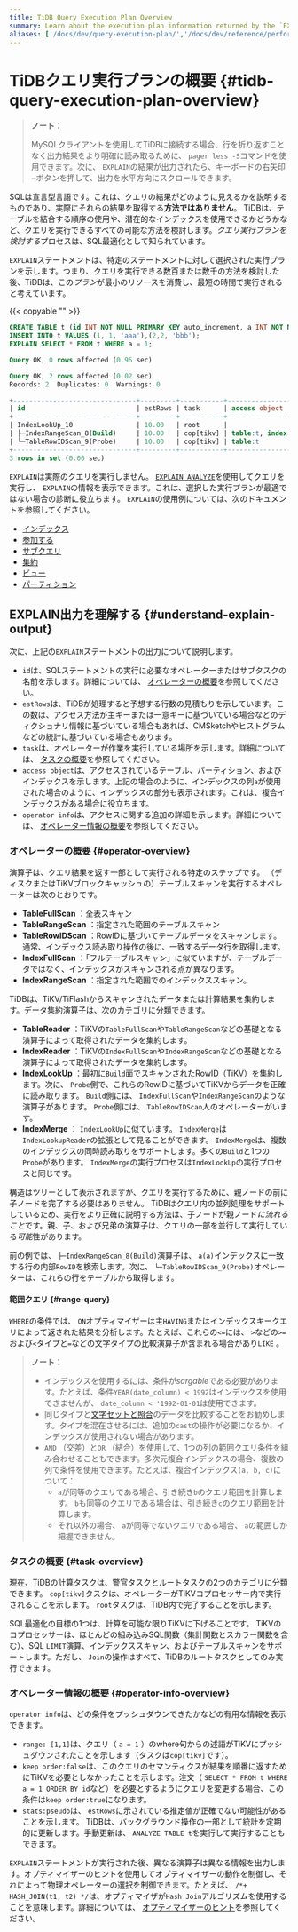 ```yaml
---
title: TiDB Query Execution Plan Overview
summary: Learn about the execution plan information returned by the `EXPLAIN` statement in TiDB.
aliases: ['/docs/dev/query-execution-plan/','/docs/dev/reference/performance/understanding-the-query-execution-plan/','/docs/dev/index-merge/','/docs/dev/reference/performance/index-merge/','/tidb/dev/index-merge','/tidb/dev/query-execution-plan']
---
```


# TiDBクエリ実行プランの概要 {#tidb-query-execution-plan-overview}

> <strong>ノート：</strong>
>
> MySQLクライアントを使用してTiDBに接続する場合、行を折り返すことなく出力結果をより明確に読み取るために、 `pager less -S`コマンドを使用できます。次に、 `EXPLAIN`の結果が出力されたら、キーボードの右矢印<kbd>→</kbd>ボタンを押して、出力を水平方向にスクロールできます。

SQLは宣言型言語です。これは、クエリの結果がどのように見えるかを説明するものであり、実際にそれらの結果を取得する<strong>方法ではありません</strong>。 TiDBは、テーブルを結合する順序の使用や、潜在的なインデックスを使用できるかどうかなど、クエリを実行できるすべての可能な方法を検討します。<em>クエリ実行プランを検討する</em>プロセスは、SQL最適化として知られています。

`EXPLAIN`ステートメントは、特定のステートメントに対して選択された実行プランを示します。つまり、クエリを実行できる数百または数千の方法を検討した後、TiDBは、この<em>プラン</em>が最小のリソースを消費し、最短の時間で実行されると考えています。

{{< copyable "" >}}

```sql
CREATE TABLE t (id INT NOT NULL PRIMARY KEY auto_increment, a INT NOT NULL, pad1 VARCHAR(255), INDEX(a));
INSERT INTO t VALUES (1, 1, 'aaa'),(2,2, 'bbb');
EXPLAIN SELECT * FROM t WHERE a = 1;
```

```sql
Query OK, 0 rows affected (0.96 sec)

Query OK, 2 rows affected (0.02 sec)
Records: 2  Duplicates: 0  Warnings: 0

+-------------------------------+---------+-----------+---------------------+---------------------------------------------+
| id                            | estRows | task      | access object       | operator info                               |
+-------------------------------+---------+-----------+---------------------+---------------------------------------------+
| IndexLookUp_10                | 10.00   | root      |                     |                                             |
| ├─IndexRangeScan_8(Build)     | 10.00   | cop[tikv] | table:t, index:a(a) | range:[1,1], keep order:false, stats:pseudo |
| └─TableRowIDScan_9(Probe)     | 10.00   | cop[tikv] | table:t             | keep order:false, stats:pseudo              |
+-------------------------------+---------+-----------+---------------------+---------------------------------------------+
3 rows in set (0.00 sec)
```

`EXPLAIN`は実際のクエリを実行しません。 [`EXPLAIN ANALYZE`](/sql-statements/sql-statement-explain-analyze.md)を使用してクエリを実行し、 `EXPLAIN`の情報を表示できます。これは、選択した実行プランが最適ではない場合の診断に役立ちます。 `EXPLAIN`の使用例については、次のドキュメントを参照してください。

-   [インデックス](/explain-indexes.md)
-   [参加する](/explain-joins.md)
-   [サブクエリ](/explain-subqueries.md)
-   [集約](/explain-aggregation.md)
-   [ビュー](/explain-views.md)
-   [パーティション](/explain-partitions.md)

## EXPLAIN出力を理解する {#understand-explain-output}

次に、上記の`EXPLAIN`ステートメントの出力について説明します。

-   `id`は、SQLステートメントの実行に必要なオペレーターまたはサブタスクの名前を示します。詳細については、 [オペレーターの概要](#operator-overview)を参照してください。
-   `estRows`は、TiDBが処理すると予想する行数の見積もりを示しています。この数は、アクセス方法が主キーまたは一意キーに基づいている場合などのディクショナリ情報に基づいている場合もあれば、CMSketchやヒストグラムなどの統計に基づいている場合もあります。
-   `task`は、オペレーターが作業を実行している場所を示します。詳細については、 [タスクの概要](#task-overview)を参照してください。
-   `access object`は、アクセスされているテーブル、パーティション、およびインデックスを示します。上記の場合のように、インデックスの列`a`が使用された場合のように、インデックスの部分も表示されます。これは、複合インデックスがある場合に役立ちます。
-   `operator info`は、アクセスに関する追加の詳細を示します。詳細については、 [オペレーター情報の概要](#operator-info-overview)を参照してください。

### オペレーターの概要 {#operator-overview}

演算子は、クエリ結果を返す一部として実行される特定のステップです。 （ディスクまたはTiKVブロックキャッシュの）テーブルスキャンを実行するオペレーターは次のとおりです。

-   <strong>TableFullScan</strong> ：全表スキャン
-   <strong>TableRangeScan</strong> ：指定された範囲のテーブルスキャン
-   <strong>TableRowIDScan</strong> ：RowIDに基づいてテーブルデータをスキャンします。通常、インデックス読み取り操作の後に、一致するデータ行を取得します。
-   <strong>IndexFullScan</strong> ：「フルテーブルスキャン」に似ていますが、テーブルデータではなく、インデックスがスキャンされる点が異なります。
-   <strong>IndexRangeScan</strong> ：指定された範囲でのインデックススキャン。

TiDBは、TiKV/TiFlashからスキャンされたデータまたは計算結果を集約します。データ集約演算子は、次のカテゴリに分類できます。

-   <strong>TableReader</strong> ：TiKVの`TableFullScan`や`TableRangeScan`などの基礎となる演算子によって取得されたデータを集約します。
-   <strong>IndexReader</strong> ：TiKVの`IndexFullScan`や`IndexRangeScan`などの基礎となる演算子によって取得されたデータを集約します。
-   <strong>IndexLookUp</strong> ：最初に`Build`面でスキャンされたRowID（TiKV）を集約します。次に、 `Probe`側で、これらのRowIDに基づいてTiKVからデータを正確に読み取ります。 `Build`側には、 `IndexFullScan`や`IndexRangeScan`のような演算子があります。 `Probe`側には、 `TableRowIDScan`人のオペレーターがいます。
-   <strong>IndexMerge</strong> ： `IndexLookUp`に似ています。 `IndexMerge`は`IndexLookupReader`の拡張として見ることができます。 `IndexMerge`は、複数のインデックスの同時読み取りをサポートします。多くの`Build`と1つの`Probe`があります。 `IndexMerge`の実行プロセスは`IndexLookUp`の実行プロセスと同じです。

構造はツリーとして表示されますが、クエリを実行するために、親ノードの前に子ノードを完了する必要はありません。 TiDBはクエリ内の並列処理をサポートしているため、実行をより正確に説明する方法は、子ノードが親ノード<em>に流れること</em>です。親、子、および兄弟の演算子は、クエリの一部を並行して実行している<em>可能</em>性があります。

前の例では、 `├─IndexRangeScan_8(Build)`演算子は、 `a(a)`インデックスに一致する行の内部`RowID`を検索します。次に、 `└─TableRowIDScan_9(Probe)`オペレーターは、これらの行をテーブルから取得します。

#### 範囲クエリ {#range-query}

`WHERE`の条件では、 `ON`オプティマイザーは主`HAVING`またはインデックスキークエリによって返された結果を分析します。たとえば、これらの`<=`には、 `>`などの`>=`および`<`タイプと`=`などの文字タイプの比較演算子が含まれる場合があり`LIKE` 。

> <strong>ノート：</strong>
>
> -   インデックスを使用するには、条件が<em>sargable</em>である必要があります。たとえば、条件`YEAR(date_column) < 1992`はインデックスを使用できませんが、 `date_column < '1992-01-01`は使用できます。
> -   同じタイプと[文字セットと照合](/character-set-and-collation.md)のデータを比較することをお勧めします。タイプを混在させるには、追加の`cast`の操作が必要になるか、インデックスが使用されない場合があります。
> -   `AND` （交差）と`OR` （結合）を使用して、1つの列の範囲クエリ条件を組み合わせることもできます。多次元複合インデックスの場合、複数の列で条件を使用できます。たとえば、複合インデックス`(a, b, c)`について：
>     -   `a`が同等のクエリである場合、引き続き`b`のクエリ範囲を計算します。 `b`も同等のクエリである場合は、引き続き`c`のクエリ範囲を計算します。
>     -   それ以外の場合、 `a`が同等でないクエリである場合、 `a`の範囲しか把握できません。

### タスクの概要 {#task-overview}

現在、TiDBの計算タスクは、警官タスクとルートタスクの2つのカテゴリに分類できます。 `cop[tikv]`タスクは、オペレーターがTiKVコプロセッサー内で実行されることを示します。 `root`タスクは、TiDB内で完了することを示します。

SQL最適化の目標の1つは、計算を可能な限りTiKVに下げることです。 TiKVのコプロセッサーは、ほとんどの組み込みSQL関数（集計関数とスカラー関数を含む）、SQL `LIMIT`演算、インデックススキャン、およびテーブルスキャンをサポートします。ただし、 `Join`の操作はすべて、TiDBのルートタスクとしてのみ実行できます。

### オペレーター情報の概要 {#operator-info-overview}

`operator info`は、どの条件をプッシュダウンできたかなどの有用な情報を表示できます。

-   `range: [1,1]`は、クエリ（ `a = 1` ）のwhere句からの述語がTiKVにプッシュダウンされたことを示します（タスクは`cop[tikv]`です）。
-   `keep order:false`は、このクエリのセマンティクスが結果を順番に返すためにTiKVを必要としなかったことを示します。注文（ `SELECT * FROM t WHERE a = 1 ORDER BY id`など）を必要とするようにクエリを変更する場合、この条件は`keep order:true`になります。
-   `stats:pseudo`は、 `estRows`に示されている推定値が正確でない可能性があることを示します。 TiDBは、バックグラウンド操作の一部として統計を定期的に更新します。手動更新は、 `ANALYZE TABLE t`を実行して実行することもできます。

`EXPLAIN`ステートメントが実行された後、異なる演算子は異なる情報を出力します。オプティマイザーのヒントを使用してオプティマイザーの動作を制御し、それによって物理オペレーターの選択を制御できます。たとえば、 `/*+ HASH_JOIN(t1, t2) */`は、オプティマイザが`Hash Join`アルゴリズムを使用することを意味します。詳細については、 [オプティマイザーのヒント](/optimizer-hints.md)を参照してください。
